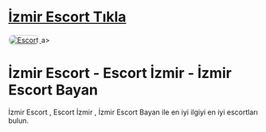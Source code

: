 # <a href="https://askdoluanlar.xyz/izmir">İzmir Escort Tıkla</a>

<a href="https://askdoluanlar.xyz/izmir" title="Escort">
    <img src="https://resmim.net/cdn/2025/01/29/DpjCSq.md.png" alt="Escort" style="max-width: 100%; border: 2px solid #ddd; border-radius: 10px;">
</a>a>

# İzmir Escort - Escort İzmir - İzmir Escort Bayan
İzmir Escort , Escort İzmir , İzmir Escort Bayan ile en iyi ilgiyi en iyi escortları bulun.
